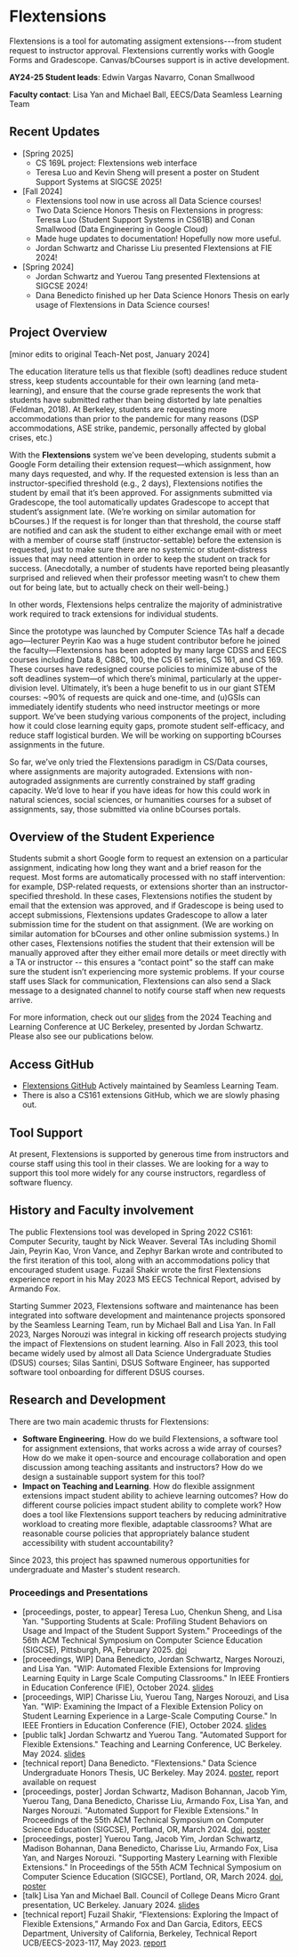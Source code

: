 # Flextensions

Flextensions is a tool for automating assigment extensions---from student request to instructor approval. Flextensions currently works with Google Forms and Gradescope. Canvas/bCourses support is in active development.

**AY24-25 Student leads**: Edwin Vargas Navarro, Conan Smallwood

**Faculty contact**: Lisa Yan and Michael Ball, EECS/Data Seamless Learning Team

## Recent Updates

* [Spring 2025]
  * CS 169L project: Flextensions web interface
  * Teresa Luo and Kevin Sheng will present a poster on Student Support Systems at SIGCSE 2025!
* [Fall 2024]
  * Flextensions tool now in use across all Data Science courses!
  * Two Data Science Honors Thesis on Flextensions in progress: Teresa Luo (Student Support Systems in CS61B) and Conan Smallwood (Data Engineering in Google Cloud)
  * Made huge updates to documentation! Hopefully now more useful.
  * Jordan Schwartz and Charisse Liu presented Flextensions at FIE 2024!
* [Spring 2024]
  * Jordan Schwartz and Yuerou Tang presented Flextensions at SIGCSE 2024!
  * Dana Benedicto finished up her Data Science Honors Thesis on early usage of Flextensions in Data Science courses!

## Project Overview

[minor edits to original Teach-Net post, January 2024]

The education literature tells us that flexible (soft) deadlines reduce student stress, keep students accountable for their own learning (and meta-learning), and ensure that the course grade represents the work that students have submitted rather than being distorted by late penalties (Feldman, 2018). At Berkeley, students are requesting more accommodations than prior to the pandemic for many reasons (DSP accommodations, ASE strike, pandemic, personally affected by global crises, etc.)

With the **Flextensions** system we’ve been developing, students submit a Google Form detailing their extension request—which assignment, how many days requested, and why. If the requested extension is less than an instructor-specified threshold (e.g., 2 days), Flextensions notifies the student by email that it’s been approved. For assignments submitted via Gradescope, the tool automatically updates Gradescope to accept that student’s assignment late. (We’re working on similar automation for bCourses.) If the request is for longer than that threshold, the course staff are notified and can ask the student to either exchange email with or meet with a member of course staff (instructor-settable) before the extension is requested, just to make sure there are no systemic or student-distress issues that may need attention in order to keep the student on track for success. (Anecdotally, a number of students have reported being pleasantly surprised and relieved when their professor meeting wasn’t to chew them out for being late, but to actually check on their well-being.)

In other words, Flextensions helps centralize the majority of administrative work required to track extensions for individual students.

Since the prototype was launched by Computer Science TAs half a decade ago—lecturer Peyrin Kao was a huge student contributor before he joined the faculty—Flextensions has been adopted by many large CDSS and EECS courses including Data 8, C88C, 100, the CS 61 series, CS 161, and CS 169. These courses have redesigned course policies to minimize abuse of the soft deadlines system—of which there’s minimal, particularly at the upper-division level. Ultimately, it’s been a huge benefit to us in our giant STEM courses: ~90% of requests are quick and one-time, and (u)GSIs can immediately identify students who need instructor meetings or more support. We’ve been studying various components of the project, including how it could close learning equity gaps, promote student self-efficacy, and reduce staff logistical burden. We will be working on supporting bCourses assignments in the future.

 So far, we’ve only tried the Flextensions paradigm in CS/Data courses, where assignments are majority autograded. Extensions with non-autograded assignments are currently constrained by staff grading capacity. We’d love to hear if you have ideas for how this could work in natural sciences, social sciences, or humanities courses for a subset of assignments, say, those submitted via online bCourses portals.

## Overview of the Student Experience
Students submit a short Google form to request an extension on a particular assignment, indicating how long they want and a brief reason for the request. Most forms are automatically processed with no staff intervention: for example, DSP-related requests, or extensions shorter than an instructor-specified threshold. In these cases, Flextensions notifies the student by email that the extension was approved, and if Gradescope is being used to accept submissions, Flextensions updates Gradescope to allow a later submission time for the student on that assignment. (We are working on similar automation for bCourses and other online submission systems.) In other cases, Flextensions notifies the student that their extension will be manually approved after they either email more details or meet directly with a TA or instructor -- this ensures a “contact point” so the staff can make sure the student isn’t experiencing more systemic problems. If your course staff uses Slack for communication, Flextensions can also send a Slack message to a designated channel to notify course staff when new requests arrive.

For more information, check out our
[slides](https://docs.google.com/presentation/d/1Fwtr7vfWDEM8JkAQdmATEO67BV2yVOLEjxlWvohEi8c/edit?usp=drive_link)
from the 2024 Teaching and Learning Conference at UC Berkeley, presented by Jordan Schwartz. Please also see our publications below.

## Access GitHub
* [Flextensions GitHub](https://github.com/berkeley-cdss/extensions) Actively maintained by Seamless Learning Team.
* There is also a CS161 extensions GitHub, which we are slowly phasing out. 

## Tool Support
At present, Flextensions is supported by generous time from instructors and course staff using this tool in their classes. We are looking for a way to support this tool more widely for any course instructors, regardless of software fluency.

## History and Faculty involvement

The public Flextensions tool was developed in Spring 2022 CS161: Computer Security, taught by Nick Weaver. Several TAs including Shomil Jain, Peyrin Kao, Vron Vance, and Zephyr Barkan wrote and contributed to the first iteration of this tool, along with an accommodations policy that encouraged student usage. Fuzail Shakir wrote the first Flextensions experience report in his May 2023 MS EECS Technical Report, advised by Armando Fox.

Starting Summer 2023, Flextensions software and maintenance has been integrated into software development and maintenance projects sponsored by the Seamless Learning Team, run by Michael Ball and Lisa Yan.
In Fall 2023, Narges Norouzi was integral in kicking off research projects studying the impact of Flextensions on student learning. Also in Fall 2023, this tool became widely used by almost all Data Science Undergraduate Studies (DSUS) courses; Silas Santini, DSUS Software Engineer, has supported software tool onboarding for different DSUS courses.

## Research and Development

There are two main academic thrusts for Flextensions:
* **Software Engineering**. How do we build Flextensions, a software tool for assignment extensions, that works across a wide array of courses? How do we make it open-source and encourage collaboration and open discussion among teaching assitants and instructors? How do we design a sustainable support system for this tool?
* **Impact on Teaching and Learning**. How do flexible assignment extensions impact student ability to achieve learning outcomes? How do different course policies impact student ability to complete work? How does a tool like Flextensions support teachers by reducing adminitrative workload to creating more flexible, adaptable classrooms? What are reasonable course policies that appropriately balance student accessibility with student accountability?

Since 2023, this project has spawned numerous opportunities for undergraduate and Master's student research.

### Proceedings and Presentations

* [proceedings, poster, to appear]	Teresa Luo, Chenkun Sheng, and Lisa Yan. "Supporting Students at Scale: Profiling Student Behaviors on Usage and Impact of the Student Support System." Proceedings of the 56th ACM Technical Symposium on Computer Science Education (SIGCSE), Pittsburgh, PA, February 2025. [doi](https://doi.org/10.1145/3641555.3705258)
* [proceedings, WIP] Dana Benedicto, Jordan Schwartz, Narges Norouzi, and Lisa Yan. "WIP: Automated Flexible Extensions for Improving Learning Equity in Large Scale Computing Classrooms." In IEEE Frontiers in Education Conference (FIE), October 2024. 
[slides](https://docs.google.com/presentation/d/1C8QcfhtUjb6yT6mlrxLdmraYfd2QH-gs/edit?usp=drive_link&ouid=113745915748997113650&rtpof=true&sd=true)
* [proceedings, WIP] Charisse Liu, Yuerou Tang, Narges Norouzi, and Lisa Yan. "WIP: Examining the Impact of a Flexible Extension Policy on Student Learning Experience in a Large-Scale Computing Course." In IEEE Frontiers in Education Conference (FIE), October 2024. [slides](https://docs.google.com/presentation/d/1jIHNSKI26pUBrVgWzgQCIjOz1clWIzKf/edit?usp=drive_link&ouid=113745915748997113650&rtpof=true&sd=true)
* [public talk] Jordan Schwartz and Yuerou Tang. "Automated Support for Flexible Extensions." Teaching and Learning Conference, UC Berkeley. May 2024. [slides](https://docs.google.com/presentation/d/1Fwtr7vfWDEM8JkAQdmATEO67BV2yVOLEjxlWvohEi8c/edit?usp=drive_link)
* [technical report] Dana Benedicto. "Flextensions." Data Science Undergraduate Honors Thesis, UC Berkeley. May 2024. [poster](), report available on request
* [proceedings, poster] Jordan Schwartz, Madison Bohannan, Jacob Yim, Yuerou Tang, Dana Benedicto, Charisse Liu, Armando Fox, Lisa Yan, and Narges Norouzi. "Automated Support for Flexible Extensions." In Proceedings of the 55th ACM Technical Symposium on Computer Science Education (SIGCSE), Portland, OR, March 2024. [doi](https://doi.org/10.1145/3626253.3635628), [poster](https://docs.google.com/drawings/d/1fl_hidH4o11INuAQtsWgQE-_g7YbvMUeHJxNQjUUhlU/edit?usp=drive_link)
* [proceedings, poster] Yuerou Tang, Jacob Yim, Jordan Schwartz, Madison Bohannan, Dana Benedicto, Charisse Liu, Armando Fox, Lisa Yan, and Narges Norouzi. "Supporting Mastery Learning with Flexible Extensions." In Proceedings of the 55th ACM Technical Symposium on Computer Science Education (SIGCSE), Portland, OR, March 2024. [doi](https://doi.org/10.1145/3626253.3635615), [poster](https://docs.google.com/drawings/d/1z_uoNy8kQywQ6XC2djNtCmrUxoORkBBnLoCXQO26Gq0/edit?usp=drive_link)
* [talk] Lisa Yan and Michael Ball. Council of College Deans Micro Grant presentation,  UC Berkeley. January 2024. [slides](https://docs.google.com/presentation/d/1QDADS4dZagDvUNSZcdn6OXXACeX_KEXXHv-9gqwcep0/edit?usp=drive_link)
* [technical report] Fuzail Shakir, “Flextensions: Exploring the Impact of Flexible Extensions,” Armando Fox and Dan Garcia, Editors, EECS Department, University of California, Berkeley, Technical Report UCB/EECS-2023-117, May 2023. [report](https://www2.eecs.berkeley.edu/Pubs/TechRpts/2023/EECS-2023-117.html)
